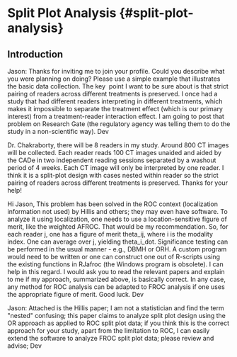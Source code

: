 # Split Plot Analysis {#split-plot-analysis}



## Introduction
Jason:
Thanks for inviting me to join your profile. Could you describe what you were planning on doing? Please use a simple example that illustrates the basic data collection. The key  point I want to be sure about is that strict pairing of readers across different treatments is preserved. I once had a study that had different readers interpreting in different treatments, which makes it impossible to separate the treatment effect (which is our primary interest) from a treatment-reader interaction effect. I am going to post that problem on Research Gate (the regulatory agency was telling them to do the study in a non-scientific way). Dev


Dr. Chakraborty, there will be 8 readers in my study. Around 800 CT images will be collected. Each reader reads 100 CT images unaided and aided by the CADe in two independent reading sessions separated by a washout period of 4 weeks. Each CT image will only be interpreted by one reader. I think it is a split-plot design with cases nested within reader so the strict pairing of readers across different treatments is preserved. Thanks for your help!


Hi Jason,
This problem has been solved in the ROC context (localization information not used) by Hillis and others; they may even have software. To analyze it using localization, one needs to use a location-sensitive figure of merit, like the weighted AFROC. That would be my recommendation. So, for each reader j, one has a figure of merit theta_ij, where i is the modality index. One can average over j, yielding theta_i_dot. Significance testing can be performed in the usual manner - e.g., DBMH or ORH. A custom program would need to be written or one can construct one out of R-scripts using the existing functions in RJafroc (the Windows program is obsolete). I can help in this regard. I would ask you to read the relevant papers and explain to me if my approach, summarized above, is basically correct. In any case, any method for ROC analysis can be adapted to FROC analysis if one uses the appropriate figure of merit. Good luck. Dev

Jason: Attached is the Hillis paper; I am not a statistician and find the term "nested" confusing; this paper claims to analyze split plot design using the OR approach as applied to ROC split plot data; if you think this is the correct approach for your study, apart from the limitation to ROC, I can easily extend the software to analyze FROC split plot data; please review and advise; Dev
